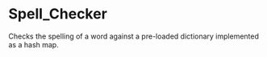 # Spell_Checker
Checks the spelling of a word against a pre-loaded dictionary implemented as a hash map. 
